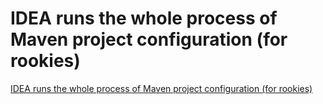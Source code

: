 # IDEA runs the whole process of Maven project configuration (for rookies)
[IDEA runs the whole process of Maven project configuration (for rookies)](https://aiwithcloud.com/2022/09/15/idea_runs_the_whole_process_of_maven_project_configuration_for_rookies/)